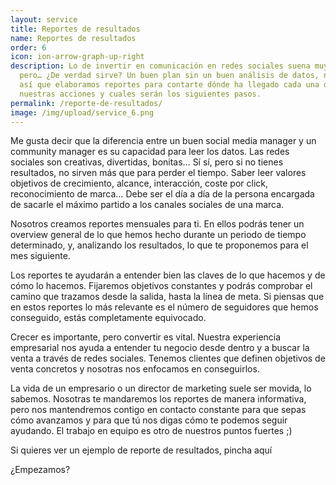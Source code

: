 ```yaml
---
layout: service
title: Reportes de resultados
name: Reportes de resultados
order: 6
icon: ion-arrow-graph-up-right
description: Lo de invertir en comunicación en redes sociales suena muy bonito
  pero… ¿De verdad sirve? Un buen plan sin un buen análisis de datos, no sirve,
  así que elaboramos reportes para contarte dónde ha llegado cada una de
  nuestras acciones y cuales serán los siguientes pasos.
permalink: /reporte-de-resultados/
image: /img/upload/service_6.png
---
```

Me gusta decir que la diferencia entre un buen social media manager y un community manager es su capacidad para leer los datos. Las redes sociales son creativas, divertidas, bonitas… Sí sí, pero si no tienes resultados, no sirven más que para perder el tiempo. Saber leer valores objetivos de crecimiento, alcance, interacción, coste por click, reconocimiento de marca… Debe ser el día a día de la persona encargada de sacarle el máximo partido a los canales sociales de una marca.

Nosotros creamos reportes mensuales para ti. En ellos podrás tener un overview general de lo que hemos hecho durante un periodo de tiempo determinado, y, analizando los resultados, lo que te proponemos para el mes siguiente.

Los reportes te ayudarán a entender bien las claves de lo que hacemos y de cómo lo hacemos. Fijaremos objetivos constantes y podrás comprobar el camino que trazamos desde la salida, hasta la línea de meta. Si piensas que en estos reportes lo más relevante es el número de seguidores que hemos conseguido, estás completamente equivocado.

Crecer es importante, pero convertir es vital. Nuestra experiencia empresarial nos ayuda a entender tu negocio desde dentro y a buscar la venta a través de redes sociales. Tenemos clientes que definen objetivos de venta concretos y nosotras nos enfocamos en conseguirlos.

La vida de un empresario o un director de marketing suele ser movida, lo sabemos. Nosotras te mandaremos los reportes de manera informativa, pero nos mantendremos contigo en contacto constante para que sepas cómo avanzamos y para que tú nos digas cómo te podemos seguir ayudando. El trabajo en equipo es otro de nuestros puntos fuertes ;)

Si quieres ver un ejemplo de reporte de resultados, pincha aquí

¿Empezamos?